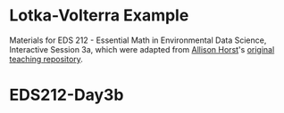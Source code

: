 # Lotka-Volterra Example

Materials for EDS 212 - Essential Math in Environmental Data Science, Interactive Session 3a, which were adapted from [Allison Horst](https://github.com/allisonhorst)'s [original teaching repository](https://github.com/allisonhorst/lotka-volterra-example).
# EDS212-Day3b
